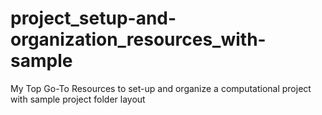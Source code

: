 # project_setup-and-organization_resources_with-sample
My Top Go-To Resources to set-up and organize a computational project with sample project folder layout
